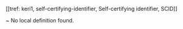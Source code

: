 [[tref: keri1, self-certifying-identifier, Self-certifying identifier, SCID]]

~ No local definition found.
